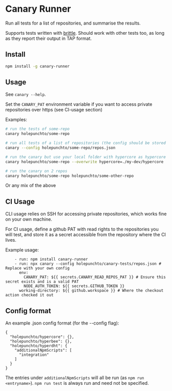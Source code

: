 # Canary Runner

Run all tests for a list of repositories, and summarise the results.

Supports tests written with [brittle](https://github.com/holepunchto/brittle). Should work with other tests too, as long as they report their output in TAP format.

## Install

```sh
npm install -g canary-runner
```

## Usage

See `canary --help`.

Set the `CANARY_PAT` environment variable if you want to access private repositories over https (see CI-usage section)

Examples:

```sh
# run the tests of some-repo
canary holepunchto/some-repo

# run all tests of a list of repositories (the config should be stored in a .json in a github repository)
canary --config holepunchto/some-repo/repos.json

# run the canary but use your local folder with hypercore as hypercore
canary holepunchto/some-repo --overwrite hypercore=./my-dev/hypercore

# run the canary on 2 repos
canary holepunchto/some-repo holepunchto/some-other-repo
```

Or any mix of the above

## CI Usage

CLI usage relies on SSH for accessing private repositories, which works fine on your own machine.

For CI usage, define a github PAT with read rights to the repositories you will test, and store it as a secret accessible from the repository where the CI lives.

Example usage:

```
    - run: npm install canary-runner
    - run: npx canary --config holepunchto/canary-tests/repos.json # Replace with your own config
      env:
        CANARY_PAT: ${{ secrets.CANARY_READ_REPOS_PAT }} # Ensure this secret exists and is a valid PAT
        NODE_AUTH_TOKEN: ${{ secrets.GITHUB_TOKEN }}
      working-directory: ${{ github.workspace }} # Where the checkout action checked it out
```

## Config format

An example .json config format (for the --config flag):

```
{
  "holepunchto/hypercore": {},
  "holepunchto/hyperbee": {},
  "holepunchto/hyperdht": {
    "additionalNpmScripts": [
      "integration"
    ]
  }
}
```

The entries under `additionalNpmScripts` will all be run (as `npm run <entryname>`). `npm run test` is always run and need not be specified.
